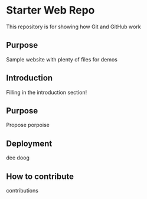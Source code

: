 # Starter Web Repo

This repository is for showing how Git and GitHub work

## Purpose

Sample website with plenty of files for demos


## Introduction

Filling in the introduction section!

## Purpose

Propose porpoise

## Deployment
dee doog

## How to contribute

contributions

